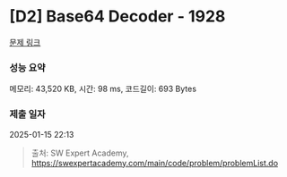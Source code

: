 # [D2] Base64 Decoder - 1928 

[문제 링크](https://swexpertacademy.com/main/code/problem/problemDetail.do?contestProbId=AV5PR4DKAG0DFAUq) 

### 성능 요약

메모리: 43,520 KB, 시간: 98 ms, 코드길이: 693 Bytes

### 제출 일자

2025-01-15 22:13



> 출처: SW Expert Academy, https://swexpertacademy.com/main/code/problem/problemList.do
